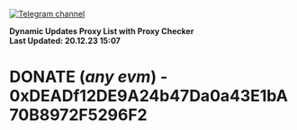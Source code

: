 [![Telegram channel](https://img.shields.io/endpoint?url=https://runkit.io/damiankrawczyk/telegram-badge/branches/master?url=https://t.me/n4z4v0d)](https://t.me/n4z4v0d) 

**Dynamic Updates Proxy List with Proxy Checker**  
**Last Updated: 20.12.23 15:07**

# DONATE (_any evm_) - 0xDEADf12DE9A24b47Da0a43E1bA70B8972F5296F2
